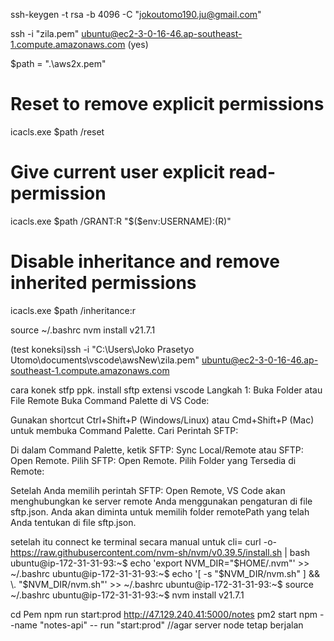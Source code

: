 ssh-keygen -t rsa -b 4096 -C "jokoutomo190.ju@gmail.com"

ssh -i "zila.pem" ubuntu@ec2-3-0-16-46.ap-southeast-1.compute.amazonaws.com (yes)

$path = ".\aws2x.pem"

# Reset to remove explicit permissions

icacls.exe $path /reset

# Give current user explicit read-permission

icacls.exe $path /GRANT:R "$($env:USERNAME):(R)"

# Disable inheritance and remove inherited permissions

icacls.exe $path /inheritance:r

source ~/.bashrc
nvm install v21.7.1

(test koneksi)ssh -i "C:\Users\Joko Prasetyo Utomo\documents\vscode\awsNew\zila.pem" ubuntu@ec2-3-0-16-46.ap-southeast-1.compute.amazonaws.com

cara konek stfp ppk. install sftp extensi vscode
Langkah 1: Buka Folder atau File Remote
Buka Command Palette di VS Code:

Gunakan shortcut Ctrl+Shift+P (Windows/Linux) atau Cmd+Shift+P (Mac) untuk membuka Command Palette.
Cari Perintah SFTP:

Di dalam Command Palette, ketik SFTP: Sync Local/Remote atau SFTP: Open Remote.
Pilih SFTP: Open Remote.
Pilih Folder yang Tersedia di Remote:

Setelah Anda memilih perintah SFTP: Open Remote, VS Code akan menghubungkan ke server remote Anda menggunakan pengaturan di file sftp.json.
Anda akan diminta untuk memilih folder remotePath yang telah Anda tentukan di file sftp.json.

setelah itu connect ke terminal secara manual untuk cli=
curl -o- https://raw.githubusercontent.com/nvm-sh/nvm/v0.39.5/install.sh | bash
ubuntu@ip-172-31-31-93:~$ echo 'export NVM_DIR="$HOME/.nvm"' >> ~/.bashrc
ubuntu@ip-172-31-31-93:~$ echo '[ -s "$NVM_DIR/nvm.sh" ] && \. "$NVM_DIR/nvm.sh"' >> ~/.bashrc
ubuntu@ip-172-31-31-93:~$ source ~/.bashrc
ubuntu@ip-172-31-31-93:~$ nvm install v21.7.1

cd Pem
npm run start:prod
http://47.129.240.41:5000/notes
pm2 start npm --name "notes-api" -- run "start:prod" //agar server node tetap berjalan
